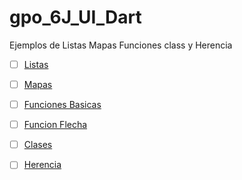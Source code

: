 # gpo_6J_UI_Dart
Ejemplos de Listas Mapas Funciones class y Herencia
- [ ] [Listas](https://dartpad.dartlang.org/af755b0577c1319ce622da6bd8797e54)
- [ ] [Mapas](https://dartpad.dartlang.org/d471f10a5b84aa67ed405d78f78cc67c)
- [ ] [Funciones Basicas](https://dartpad.dartlang.org/49a37d5c2654b8b325d8edb8b079482b)
- [ ] [Funcion Flecha](https://dartpad.dartlang.org/398e61cd7ef418152c281bc8c1114bd6)
- [ ] [Clases](https://dartpad.dartlang.org/904c9a01104c66919d6e4d934d07373d)
- [ ] [Herencia](https://dartpad.dartlang.org/4a59f0aa3051433ea975b3354b036184)

